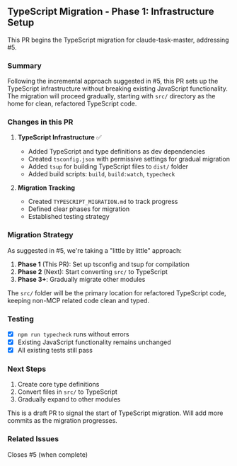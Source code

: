 ## TypeScript Migration - Phase 1: Infrastructure Setup

This PR begins the TypeScript migration for claude-task-master, addressing #5.

### Summary

Following the incremental approach suggested in #5, this PR sets up the TypeScript infrastructure without breaking existing JavaScript functionality. The migration will proceed gradually, starting with `src/` directory as the home for clean, refactored TypeScript code.

### Changes in this PR

1. **TypeScript Infrastructure** ✅
   - Added TypeScript and type definitions as dev dependencies
   - Created `tsconfig.json` with permissive settings for gradual migration
   - Added `tsup` for building TypeScript files to `dist/` folder
   - Added build scripts: `build`, `build:watch`, `typecheck`

2. **Migration Tracking**
   - Created `TYPESCRIPT_MIGRATION.md` to track progress
   - Defined clear phases for migration
   - Established testing strategy

### Migration Strategy

As suggested in #5, we're taking a "little by little" approach:

1. **Phase 1** (This PR): Set up tsconfig and tsup for compilation
2. **Phase 2** (Next): Start converting `src/` to TypeScript
3. **Phase 3+**: Gradually migrate other modules

The `src/` folder will be the primary location for refactored TypeScript code, keeping non-MCP related code clean and typed.

### Testing

- [x] `npm run typecheck` runs without errors
- [x] Existing JavaScript functionality remains unchanged
- [x] All existing tests still pass

### Next Steps

1. Create core type definitions
2. Convert files in `src/` to TypeScript
3. Gradually expand to other modules

This is a draft PR to signal the start of TypeScript migration. Will add more commits as the migration progresses.

### Related Issues

Closes #5 (when complete)